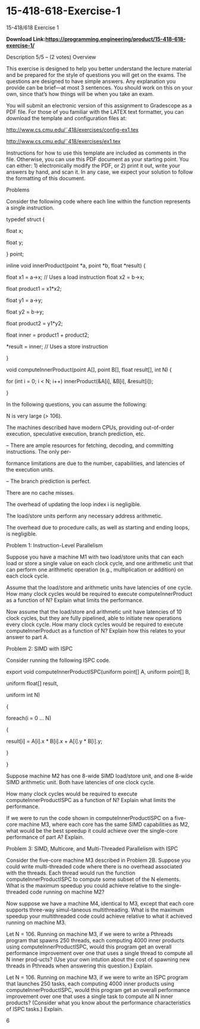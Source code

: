 # 15-418-618-Exercise-1
15-418/618 Exercise 1

**Download Link:https://programming.engineering/product/15-418-618-exercise-1/**

Description
5/5 – (2 votes)
Overview

This exercise is designed to help you better understand the lecture material and be prepared for the style of questions you will get on the exams. The questions are designed to have simple answers. Any explanation you provide can be brief—at most 3 sentences. You should work on this on your own, since that’s how things will be when you take an exam.

You will submit an electronic version of this assignment to Gradescope as a PDF file. For those of you familiar with the LATEX text formatter, you can download the template and configuration files at:

http://www.cs.cmu.edu/˜418/exercises/config-ex1.tex

http://www.cs.cmu.edu/˜418/exercises/ex1.tex

Instructions for how to use this template are included as comments in the file. Otherwise, you can use this PDF document as your starting point. You can either: 1) electronically modify the PDF, or 2) print it out, write your answers by hand, and scan it. In any case, we expect your solution to follow the formatting of this document.


Problems

Consider the following code where each line within the function represents a single instruction.

typedef struct {

float x;

float y;

} point;

inline void innerProduct(point *a, point *b, float *result) {

float x1 = a->x; // Uses a load instruction float x2 = b->x;

float product1 = x1*x2;

float y1 = a->y;

float y2 = b->y;

float product2 = y1*y2;

float inner = product1 + product2;

*result = inner; // Uses a store instruction

}

void computeInnerProduct(point A[], point B[], float result[], int N) {

for (int i = 0; i < N; i++) innerProduct(&A[i], &B[i], &result[i]);

}

In the following questions, you can assume the following:

N is very large (> 106).

The machines described have modern CPUs, providing out-of-order execution, speculative execution, branch prediction, etc.

– There are ample resources for fetching, decoding, and committing instructions. The only per-

formance limitations are due to the number, capabilities, and latencies of the execution units.

– The branch prediction is perfect.

There are no cache misses.

The overhead of updating the loop index i is negligible.

The load/store units perform any necessary address arithmetic.

The overhead due to procedure calls, as well as starting and ending loops, is negligible.


Problem 1: Instruction-Level Parallelism

Suppose you have a machine M1 with two load/store units that can each load or store a single value on each clock cycle, and one arithmetic unit that can perform one arithmetic operation (e.g., multiplication or addition) on each clock cycle.

Assume that the load/store and arithmetic units have latencies of one cycle. How many clock cycles would be required to execute computeInnerProduct as a function of N? Explain what limits the performance.

Now assume that the load/store and arithmetic unit have latencies of 10 clock cycles, but they are fully pipelined, able to initiate new operations every clock cycle. How many clock cycles would be required to execute computeInnerProduct as a function of N? Explain how this relates to your answer to part A.


Problem 2: SIMD with ISPC

Consider running the following ISPC code.

export void computeInnerProductISPC(uniform point[] A, uniform point[] B,

uniform float[] result,

uniform int N)

{

foreach(i = 0 … N)

{

result[i] = A[i].x * B[i].x + A[i].y * B[i].y;

}

}

Suppose machine M2 has one 8-wide SIMD load/store unit, and one 8-wide SIMD arithmetic unit. Both have latencies of one clock cycle.

How many clock cycles would be required to execute computeInnerProductISPC as a function of N? Explain what limits the performance.

If we were to run the code shown in computeInnerProductISPC on a five-core machine M3, where each core has the same SIMD capabilities as M2, what would be the best speedup it could achieve over the single-core performance of part A? Explain.


Problem 3: SIMD, Multicore, and Multi-Threaded Parallelism with ISPC

Consider the five-core machine M3 described in Problem 2B. Suppose you could write multi-threaded code where there is no overhead associated with the threads. Each thread would run the function computeInnerProductISPC to compute some subset of the N elements. What is the maximum speedup you could achieve relative to the single-threaded code running on machine M2?

Now suppose we have a machine M4, identical to M3, except that each core supports three-way simul-taneous multithreading. What is the maximum speedup your multithreaded code could achieve relative to what it achieved running on machine M3.

Let N = 106. Running on machine M3, if we were to write a Pthreads program that spawns 250 threads, each computing 4000 inner products using computeInnerProductISPC, would this program get an overall performance improvement over one that uses a single thread to compute all N inner prod-ucts? (Use your own intution about the cost of spawning new threads in Pthreads when answering this question.) Explain.


Let N = 106. Running on machine M3, if we were to write an ISPC program that launches 250 tasks, each computing 4000 inner products using computeInnerProductISPC, would this program get an overall performance improvement over one that uses a single task to compute all N inner products? (Consider what you know about the performance characteristics of ISPC tasks.) Explain.

6


